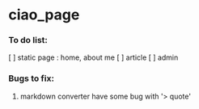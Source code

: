 # ciao_page


### To do list:
[ ] static page : home, about me
[ ] article
[ ] admin


### Bugs to fix:
1. markdown converter have some bug with '> quote'